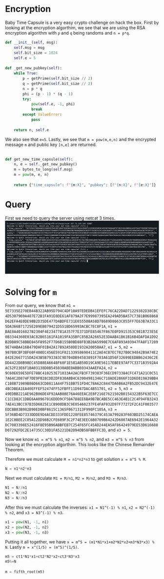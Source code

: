 # Encryption

Baby Time Capsule is a very easy crypto challenge on hack the box.
First by looking at the encryption algorthim, we see that we are using the RSA encryption algorithm with `p` and `q` being randoms and `n = p*q`.

````Python
def __init__(self, msg):
    self.msg = msg
    self.bit_size = 1024
    self.e = 5

def _get_new_pubkey(self):
    while True:
        p = getPrime(self.bit_size // 2)
        q = getPrime(self.bit_size // 2)
        n = p * q
        phi = (p - 1) * (q - 1)
        try:
            pow(self.e, -1, phi)
            break
        except ValueError:
            pass

    return n, self.e
````

We also see that `e=5`. Lastly, we see that `m = pow(m,e,n)` and the encrypted message `m` and public key `[n,e]` are returned.

````Python

def get_new_time_capsule(self):
    n, e = self._get_new_pubkey()
    m = bytes_to_long(self.msg)
    m = pow(m, e, n)

    return {"time_capsule": f"{m:X}", "pubkey": [f"{n:X}", f"{e:X}"]}
````

# Query

First we need to query the server using netcat 3 times.
![query](query.png)

# Solving for `m`

From our query, we know that `m1 = 5E7335E270EB44B322AB95D794C4DF10A97EDEDB41EFEFC76CA22DAD71229382D38CBC4D5307969A487E72B1FA91E0DE61AF879A2F7E99987395EA249AD5BA57C73B1B068868D62EFA4E0DE98B2D35DE477D4BDFE731E655508A58D78689D8663C055FF7E63B7A33C15DA366B71725E209EB079421D551BD65993ACBC7EC8F1A`, `n1 = BAE8A4016827B2304F4E2347781A357F7E371DFE85467F867E0FD915353C9818723E5E0B3344360E03AC82B65161FA1019FA35BFC85B2A26652E3DAAB41B61B16B4DAFDA1D92B2DB89C58BBE045F8952F77D6B155B0BD88FB3B20A5990E7C6AF893A93947FA8F172899E74ABA416B479DAF01B42A17892A58DD1932A20058AA7`, `e1 = 5`, `m2 = 987B8CBF3BF60F400EC456E591F82133958698411C2AE4CB7EC7827B0C94842B9A74E2842E2667715DA243B5B793383C9D704DB94583891F703A61D56F32699EEDBB62436C2EDD4422D8B98EC45D88EA6648F60F1E581AB50D19CA9E56117EBEE97AF7C337183592A4AC52F23E6F1BA03138D0B545030ABE0ABB69343AAEFA24`, `n2 = 9C60E659E5DFE78BC410253E71033A42ACFB3F739383F36ECD973384CFC471A21C0C517A64C2D874F7DE9F828CDD2DF830A8B4C63904981346C710ADE2866F31D6D819A39BB4C108B71989B86D663CD0811A44F751BB751FD4C78A62C8447DA6B6A2FB52DC9432E47E4BCDBEA1EA40EFFEF52474FF52FBFF11D947DAC4B51701`, `e2 = 5`, `m3 = 49EDBB221AE962B06DE4F92AAB08E76A46EEAC2E8F216E7621502B0154322B5F63E7CCC1CCD82C1DBE6AA0967016DDD9CF50A788EE6BA9B7BCABE5CC463E4B1C2C4F94FB32437AE413BCC97B35D6825E1CB900DB3C9E05468237FE4FAF932D97F77272F2C41F003577EDCBB03B982B90ED0BF8615C1365F0671313F990FC105A`, `n3 = 5F36BD4D7333DDDE9D4ACDD333FDD1220FEE85746379C453A7992A3F603BD25174CAEA1E2C0BEE2C05A12DD98B2CFE609F3C2F74E3EEC6B0709B64242D6007AE6942E1964A32DC7083398E52416F8E95B96ABBFEB7C254F65FC45AD244EA5AF86424979EE53D616688D07292FDC2E14735CC30D1FA5221D82D94DB58FBBFFC3D`, and `e3 = 5`.

Now we know `m1 = m^5 % n1`, `m2 = m^5 % n2`, and `m3 = m^5 % n3` from looking at the encryption algorthim. This looks like the Chinese Remainder Theorem.

Therefore we must calculate `M = n1*n2*n3` to get solution `x = m^5 % M`.

````Python
N = n1*n2*n3
````

Next we must calculate `M1 = M/n1`, `M2 = M/n2`, and `M3 = M/n3`.

````Python
N1 = N//n1
N2 = N//n2
N3 = N//n3
````

After this we must calculate the inverses: `x1 = N1^(-1) % n1`, `x2 = N2^(-1) % n2`, and `x3 = N3^(-1) % n3`.

````Python
x1 = pow(N1, -1, n1)
x2 = pow(N2, -1, n2)
x3 = pow(N3, -1, n3)
````

Putting it all together, we have `x = m^5 = (m1*N1*x1+m2*N2*x2+m3*N3*x3) % N`. Lastly `m = x^(1/5) = (m^5)^(1/5)`.

````Python
m5 = ct1*N1*x1+ct2*N2*x2+ct3*N3*x3
m5%=N

m = fifth_root(m5)
````
